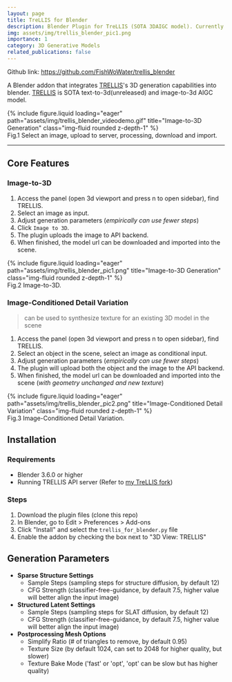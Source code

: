 ```yaml
---
layout: page
title: TreLLIS for Blender
description: Blender Plugin for TreLLIS (SOTA 3DAIGC model). Currently supports image-to-3d generation and image-conditioned variation in blender.
img: assets/img/trellis_blender_pic1.png
importance: 1
category: 3D Generative Models
related_publications: false
---
```


Github link: https://github.com/FishWoWater/trellis_blender

A Blender addon that integrates [TRELLIS](https://github.com/microsoft/TRELLIS)'s 3D generation capabilities into blender. [TRELLIS](https://github.com/microsoft/TRELLIS) is SOTA text-to-3d(unreleased) and image-to-3d AIGC model.

<div class="row">
    <div class="col-sm mt-3 mt-md-0">
        {% include figure.liquid loading="eager" path="assets/img/trellis_blender_videodemo.gif" title="Image-to-3D Generation" class="img-fluid rounded z-depth-1" %}
    </div>
</div>
<div class="caption">
    Fig.1 Select an image, upload to server, processing, download and import.
</div>

---
## Core Features
### Image-to-3D
1. Access the panel (open 3d viewport and press n to open sidebar), find TRELLIS.
2. Select an image as input. 
3. Adjust generation parameters (*empirically can use fewer steps*)
4. Click `Image to 3D`. 
5. The plugin uploads the image to API backend. 
6. When finished, the model url can be downloaded and imported into the scene.

<div class="row">
    <div class="col-sm mt-3 mt-md-0">
        {% include figure.liquid loading="eager" path="assets/img/trellis_blender_pic1.png" title="Image-to-3D Generation" class="img-fluid rounded z-depth-1" %}
    </div>
</div>
<div class="caption">
    Fig.2 Image-to-3D.
</div>

### Image-Conditioned Detail Variation
> can be used to synthesize texture for an existing 3D model in the scene 
1. Access the panel (open 3d viewport and press n to open sidebar), find TRELLIS.
2. Select an object in the scene, select an image as conditional input. 
3. Adjust generation parameters (*empirically can use fewer steps*)
4. The plugin will upload both the object and the image to the API backend. 
5. When finished, the model url can be downloaded and imported into the scene (*with geometry unchanged and new texture*)

<div class="row">
    <div class="col-sm mt-3 mt-md-0">
        {% include figure.liquid loading="eager" path="assets/img/trellis_blender_pic2.png" title="Image-Conditioned Detail Variation" class="img-fluid rounded z-depth-1" %}
    </div>
</div>
<div class="caption">
    Fig.3 Image-Conditioned Detail Variation.
</div>

## Installation

### Requirements
- Blender 3.6.0 or higher
- Running TRELLIS API server (Refer to [my TreLLIS fork](https://github.com/FishWoWater/TRELLIS/blob/dev/README_api.md))

### Steps
1. Download the plugin files (clone this repo)
2. In Blender, go to Edit > Preferences > Add-ons
3. Click "Install" and select the `trellis_for_blender.py` file
4. Enable the addon by checking the box next to "3D View: TRELLIS"

## Generation Parameters

- **Sparse Structure Settings**
  - Sample Steps (sampling steps for structure diffusion, by default 12)
  - CFG Strength (classifier-free-guidance, by default 7.5, higher value will better align the input image)
- **Structured Latent Settings**
  - Sample Steps (sampling steps for SLAT diffusion, by default 12)
  - CFG Strength (classifier-free-guidance, by default 7.5, higher value will better align the input image)
- **Postprocessing Mesh Options**
  - Simplify Ratio (# of triangles to remove, by default 0.95)
  - Texture Size (by default 1024, can set to 2048 for higher quality, but slower)
  - Texture Bake Mode ('fast' or 'opt', 'opt' can be slow but has higher quality)


